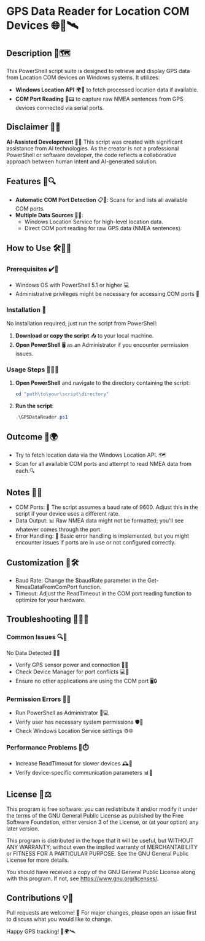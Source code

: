 # GPS Data Reader for Location COM Devices 🌐📡🛰️

## Description 📝🗺️

This PowerShell script suite is designed to retrieve and display GPS data from Location COM devices on Windows systems. It utilizes:

- **Windows Location API** 🌍🧭 to fetch processed location data if available.
- **COM Port Reading** 🔌📟 to capture raw NMEA sentences from GPS devices connected via serial ports.

## Disclaimer 🤖🚧

**AI-Assisted Development** 🤝💡 This script was created with significant assistance from AI technologies. As the creator is not a professional PowerShell or software developer, the code reflects a collaborative approach between human intent and AI-generated solution.

## Features 🌟🔍

- **Automatic COM Port Detection** 📋🔎: Scans for and lists all available COM ports.
- **Multiple Data Sources** 🔄🌈:
  - Windows Location Service for high-level location data.
  - Direct COM port reading for raw GPS data (NMEA sentences).

## How to Use 🛠️👨‍💻

### Prerequisites ✔️🏁

- Windows OS with PowerShell 5.1 or higher 💻
- Administrative privileges might be necessary for accessing COM ports 🔐

### Installation 💾
No installation required; just run the script from PowerShell:

1. **Download or copy the script** 📥 to your local machine.
2. **Open PowerShell** 🖥️ as an Administrator if you encounter permission issues.

### Usage Steps 🚶‍♂️📝

1. **Open PowerShell** and navigate to the directory containing the script:
   ```powershell
   cd "path\to\your\script\directory"
   ```

2. **Run the script**:
   ```powershell
   .\GPSDataReader.ps1
   ```

## Outcome 📜🌍
 - Try to fetch location data via the Windows Location API. 🗺️
 - Scan for all available COM ports and attempt to read NMEA data from each.🔍

## Notes 📌🔬
 - COM Ports: 🔌 The script assumes a baud rate of 9600. Adjust this in the script if your device uses a different rate.
 - Data Output: 📊 Raw NMEA data might not be formatted; you'll see whatever comes through the port.
 - Error Handling: 🚨 Basic error handling is implemented, but you might encounter issues if ports are in use or not configured correctly.

## Customization 🔧🛠️
- Baud Rate: Change the $baudRate parameter in the Get-NmeaDataFromComPort function.
- Timeout: Adjust the ReadTimeout in the COM port reading function to optimize for your hardware.

## Troubleshooting 🚨🕵️‍♀️

### Common Issues 🔍🧩
No Data Detected 📡❌

 - Verify GPS sensor power and connection 🔋🔌
 - Check Device Manager for port conflicts 💻🚧
 - Ensure no other applications are using the COM port 🖥️🔒

### Permission Errors 🔐🚫

 - Run PowerShell as Administrator 👑💻
 - Verify user has necessary system permissions 🛡️👤
 - Check Windows Location Service settings ⚙️🌐

### Performance Problems 🐌⏱️

 - Increase ReadTimeout for slower devices 🕰️🐢
 - Verify device-specific communication parameters 📊🔧

## License 📜⚖️
This program is free software: you can redistribute it and/or modify it under the terms of the GNU General Public License as published by the Free Software Foundation, either version 3 of the License, or (at your option) any later version.

This program is distributed in the hope that it will be useful, but WITHOUT ANY WARRANTY; without even the implied warranty of MERCHANTABILITY or FITNESS FOR A PARTICULAR PURPOSE. See the GNU General Public License for more details.

You should have received a copy of the GNU General Public License along with this program. If not, see https://www.gnu.org/licenses/.

## Contributions 💡🤝
Pull requests are welcome! 🎉  For major changes, please open an issue first to discuss what you would like to change.

Happy GPS tracking! 🚀🌍🛰️
